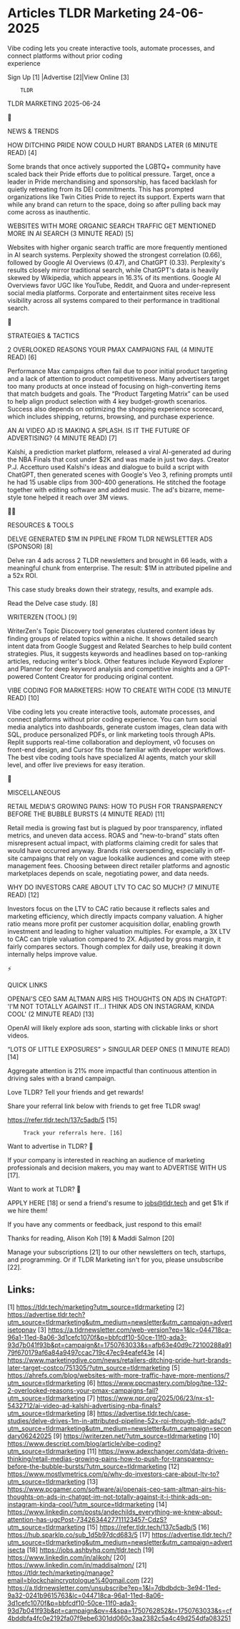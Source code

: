 # Articles TLDR Marketing 24-06-2025

Vibe coding lets you create interactive tools, automate processes, and
connect platforms without prior coding
experience ‌ ‌ ‌ ‌ ‌ ‌ ‌ ‌ ‌ ‌ ‌ ‌ ‌ ‌ ‌ ‌ ‌ ‌ ‌ ‌ ‌ ‌ ‌ ‌ ‌ ‌  ‌ ‌ ‌ ‌ ‌ ‌ ‌ ‌ ‌ ‌ ‌ ‌ ‌ ‌ ‌ ‌ ‌ ‌ ‌ ‌ ‌ ‌ ‌ ‌ ‌ ‌ 


 Sign Up [1] |Advertise [2]|View Online [3] 

		TLDR 

TLDR MARKETING 2025-06-24

📱 

NEWS & TRENDS

 HOW DITCHING PRIDE NOW COULD HURT BRANDS LATER (6 MINUTE READ) [4] 

 Some brands that once actively supported the LGBTQ+ community have
scaled back their Pride efforts due to political pressure. Target,
once a leader in Pride merchandising and sponsorship, has faced
backlash for quietly retreating from its DEI commitments. This has
prompted organizations like Twin Cities Pride to reject its support.
Experts warn that while any brand can return to the space, doing so
after pulling back may come across as inauthentic. 

 WEBSITES WITH MORE ORGANIC SEARCH TRAFFIC GET MENTIONED MORE IN AI
SEARCH (3 MINUTE READ) [5] 

 Websites with higher organic search traffic are more frequently
mentioned in AI search systems. Perplexity showed the strongest
correlation (0.66), followed by Google AI Overviews (0.47), and
ChatGPT (0.33). Perplexity's results closely mirror traditional
search, while ChatGPT's data is heavily skewed by Wikipedia, which
appears in 16.3% of its mentions. Google AI Overviews favor UGC like
YouTube, Reddit, and Quora and under-represent social media platforms.
Corporate and entertainment sites receive less visibility across all
systems compared to their performance in traditional search. 

🚀 

STRATEGIES & TACTICS

 2 OVERLOOKED REASONS YOUR PMAX CAMPAIGNS FAIL (4 MINUTE READ) [6] 

 Performance Max campaigns often fail due to poor initial product
targeting and a lack of attention to product competitiveness. Many
advertisers target too many products at once instead of focusing on
high-converting items that match budgets and goals. The “Product
Targeting Matrix” can be used to help align product selection with 4
key budget-growth scenarios. Success also depends on optimizing the
shopping experience scorecard, which includes shipping, returns,
browsing, and purchase experience. 

 AN AI VIDEO AD IS MAKING A SPLASH. IS IT THE FUTURE OF ADVERTISING?
(4 MINUTE READ) [7] 

 Kalshi, a prediction market platform, released a viral AI-generated
ad during the NBA Finals that cost under $2K and was made in just two
days. Creator P.J. Accetturo used Kalshi's ideas and dialogue to build
a script with ChatGPT, then generated scenes with Google's Veo 3,
refining prompts until he had 15 usable clips from 300-400
generations. He stitched the footage together with editing software
and added music. The ad's bizarre, meme-style tone helped it reach
over 3M views. 

🧑‍💻 

RESOURCES & TOOLS

 DELVE GENERATED $1M IN PIPELINE FROM TLDR NEWSLETTER ADS (SPONSOR)
[8] 

 Delve ran 4 ads across 2 TLDR newsletters and brought in 66 leads,
with a meaningful chunk from enterprise. The result: $1M in attributed
pipeline and a 52x ROI.

This case study breaks down their strategy, results, and example ads.

Read the Delve case study. [8]

 WRITERZEN (TOOL) [9] 

 WriterZen's Topic Discovery tool generates clustered content ideas by
finding groups of related topics within a niche. It shows detailed
search intent data from Google Suggest and Related Searches to help
build content strategies. Plus, it suggests keywords and headlines
based on top-ranking articles, reducing writer's block. Other features
include Keyword Explorer and Planner for deep keyword analysis and
competitive insights and a GPT-powered Content Creator for producing
original content. 

 VIBE CODING FOR MARKETERS: HOW TO CREATE WITH CODE (13 MINUTE READ)
[10] 

 Vibe coding lets you create interactive tools, automate processes,
and connect platforms without prior coding experience. You can turn
social media analytics into dashboards, generate custom images, clean
data with SQL, produce personalized PDFs, or link marketing tools
through APIs. Replit supports real-time collaboration and deployment,
v0 focuses on front-end design, and Cursor fits those familiar with
developer workflows. The best vibe coding tools have specialized AI
agents, match your skill level, and offer live previews for easy
iteration. 

🎁 

MISCELLANEOUS

 RETAIL MEDIA'S GROWING PAINS: HOW TO PUSH FOR TRANSPARENCY BEFORE THE
BUBBLE BURSTS (4 MINUTE READ) [11] 

 Retail media is growing fast but is plagued by poor transparency,
inflated metrics, and uneven data access. ROAS and “new-to-brand”
stats often misrepresent actual impact, with platforms claiming credit
for sales that would have occurred anyway. Brands risk overspending,
especially in off-site campaigns that rely on vague lookalike
audiences and come with steep management fees. Choosing between direct
retailer platforms and agnostic marketplaces depends on scale,
negotiating power, and data needs. 

 WHY DO INVESTORS CARE ABOUT LTV TO CAC SO MUCH? (7 MINUTE READ) [12] 

 Investors focus on the LTV to CAC ratio because it reflects sales and
marketing efficiency, which directly impacts company valuation. A
higher ratio means more profit per customer acquisition dollar,
enabling growth investment and leading to higher valuation multiples.
For example, a 3X LTV to CAC can triple valuation compared to 2X.
Adjusted by gross margin, it fairly compares sectors. Though complex
for daily use, breaking it down internally helps improve value. 

⚡ 

QUICK LINKS

 OPENAI'S CEO SAM ALTMAN AIRS HIS THOUGHTS ON ADS IN CHATGPT: 'I'M NOT
TOTALLY AGAINST IT...I THINK ADS ON INSTAGRAM, KINDA COOL' (2 MINUTE
READ) [13] 

 OpenAI will likely explore ads soon, starting with clickable links or
short videos. 

 “LOTS OF LITTLE EXPOSURES” > SINGULAR DEEP ONES (1 MINUTE READ)
[14] 

 Aggregate attention is 21% more impactful than continuous attention
in driving sales with a brand campaign. 

Love TLDR? Tell your friends and get rewards!

 Share your referral link below with friends to get free TLDR swag! 

 https://refer.tldr.tech/137c5adb/5 [15] 

		 Track your referrals here. [16] 

Want to advertise in TLDR? 📰

 If your company is interested in reaching an audience of marketing
professionals and decision makers, you may want to ADVERTISE WITH US
[17]. 

Want to work at TLDR? 💼

 APPLY HERE [18] or send a friend's resume to jobs@tldr.tech and get
$1k if we hire them! 

 If you have any comments or feedback, just respond to this email! 

Thanks for reading, 
Alison Koh [19] & Maddi Salmon [20] 

 Manage your subscriptions [21] to our other newsletters on tech,
startups, and programming. Or if TLDR Marketing isn't for you, please
unsubscribe [22]. 

 

Links:
------
[1] https://tldr.tech/marketing?utm_source=tldrmarketing
[2] https://advertise.tldr.tech?utm_source=tldrmarketing&utm_medium=newsletter&utm_campaign=advertisetopnav
[3] https://a.tldrnewsletter.com/web-version?ep=1&lc=044718ca-96a1-11ed-8a06-3d1cefc1070f&p=bbfcdf10-50ce-11f0-ada3-93d7b041f93b&pt=campaign&t=1750763033&s=afb63e40d9c72100288a9179f670179af6a84a9497ccac719c47ec94eafef43e
[4] https://www.marketingdive.com/news/retailers-ditching-pride-hurt-brands-later-target-costco/751305/?utm_source=tldrmarketing
[5] https://ahrefs.com/blog/websites-with-more-traffic-have-more-mentions/?utm_source=tldrmarketing
[6] https://www.ppcmastery.com/blog/tpe-132-2-overlooked-reasons-your-pmax-campaigns-fail?utm_source=tldrmarketing
[7] https://www.npr.org/2025/06/23/nx-s1-5432712/ai-video-ad-kalshi-advertising-nba-finals?utm_source=tldrmarketing
[8] https://advertise.tldr.tech/case-studies/delve-drives-1m-in-attributed-pipeline-52x-roi-through-tldr-ads/?utm_source=tldrmarketing&utm_medium=newsletter&utm_campaign=secondary06242025
[9] https://writerzen.net/?utm_source=tldrmarketing
[10] https://www.descript.com/blog/article/vibe-coding?utm_source=tldrmarketing
[11] https://www.adexchanger.com/data-driven-thinking/retail-medias-growing-pains-how-to-push-for-transparency-before-the-bubble-bursts/?utm_source=tldrmarketing
[12] https://www.mostlymetrics.com/p/why-do-investors-care-about-ltv-to?utm_source=tldrmarketing
[13] https://www.pcgamer.com/software/ai/openais-ceo-sam-altman-airs-his-thoughts-on-ads-in-chatgpt-im-not-totally-against-it-i-think-ads-on-instagram-kinda-cool/?utm_source=tldrmarketing
[14] https://www.linkedin.com/posts/andechilds_everything-we-knew-about-attention-has-ugcPost-7342634427711123457-CdzS?utm_source=tldrmarketing
[15] https://refer.tldr.tech/137c5adb/5
[16] https://hub.sparklp.co/sub_1d5b97dcd683/5
[17] https://advertise.tldr.tech/?utm_source=tldrmarketing&utm_medium=newsletter&utm_campaign=advertisecta
[18] https://jobs.ashbyhq.com/tldr.tech
[19] https://www.linkedin.com/in/alikoh/
[20] https://www.linkedin.com/in/maddisalmon/
[21] https://tldr.tech/marketing/manage?email=blockchaincryptologue%40gmail.com
[22] https://a.tldrnewsletter.com/unsubscribe?ep=1&l=7dbdbdcb-3e94-11ed-9a32-0241b9615763&lc=044718ca-96a1-11ed-8a06-3d1cefc1070f&p=bbfcdf10-50ce-11f0-ada3-93d7b041f93b&pt=campaign&pv=4&spa=1750762852&t=1750763033&s=cf4bddbfa4fc0e2192fa07f9ebe6301dd060c3aa2382c5a4c49d254dfa083251